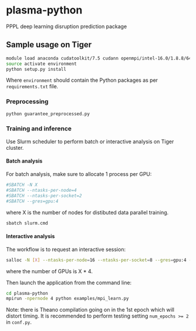 # plasma-python
PPPL deep learning disruption prediction package

## Sample usage on Tiger

```bash
module load anaconda cudatoolkit/7.5 cudann openmpi/intel-16.0/1.8.8/64
source activate environment
python setup.py install
```

Where `environment` should contain the Python packages as per `requirements.txt` file.

### Preprocessing

```bash
python guarantee_preprocessed.py
```

### Training and inference

Use Slurm scheduler to perform batch or interactive analysis on Tiger cluster.

#### Batch analysis

For batch analysis, make sure to allocate 1 process per GPU:

```bash
#SBATCH -N X
#SBATCH --ntasks-per-node=4
#SBATCH --ntasks-per-socket=2
#SBATCH --gres=gpu:4
```
where X is the number of nodes for distibuted data parallel training.


```bash
sbatch slurm.cmd
```


#### Interactive analysis

The workflow is to request an interactive session:

```bash
salloc -N [X] --ntasks-per-node=16 --ntasks-per-socket=8 --gres=gpu:4 -t 0-6:00
```
where the number of GPUs is X * 4.


Then launch the application from the command line:

```bash
cd plasma-python
mpirun -npernode 4 python examples/mpi_learn.py
```

Note: there is Theano compilation going on in the 1st epoch which will distort timing. It is recommended to perform testing setting `num_epochs >= 2` in `conf.py`.

